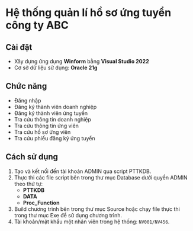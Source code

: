# Hệ thống quản lí hồ sơ ứng tuyển công ty ABC

## Cài đặt
- Xây dựng ứng dụng **Winform** bằng **Visual Studio 2022**
- Cơ sở dữ liệu sử dụng: **Oracle 21g**

## Chức năng
- Đăng nhập
- Đăng ký thành viên doanh nghiệp
- Đăng ký thành viên ứng tuyển
- Tra cứu thông tin doanh nghiệp
- Tra cứu thông tin ứng viên
- Tra cứu hồ sơ ứng viên
- Tra cứu phiếu đăng ký ứng tuyển

## Cách sử dụng
1. Tạo và kết nối đến tài khoản ADMIN qua script PTTKDB.
2. Thực thi các file script bên trong thư mục Database dưới quyền ADMIN theo thứ tự:
   - **PTTKDB**
   - **DATA**
   - **Proc_Function**
3. Build chương trình bên trong thư mục Source hoặc chạy file thực thi trong thư mục Exe để sử dụng chương trình.
4. Tài khoản/mật khẩu một nhân viên trong hệ thống: `NV001/NV456`.
